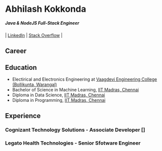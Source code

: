 # Abhilash Kokkonda
##### *Java & NodeJS Full-Stack Engineer*
| [LinkedIn](https://www.linkedin.com/in/kokkonda-abhilash) | [Stack Overflow](https://stackoverflow.com/users/story/9832322) |


## Career

## Education
- Electirical and Electronics Engineering at [Vaagdevi Engineering College (Bollikunta, Warangal)](https://www.vecw.edu.in/)
- Bachelor of Science in Machine Learning, [IIT Madras, Chennai](https://onlinedegree.iitm.ac.in/)
- Diploma in Data Science, [IIT Madras, Chennai](https://onlinedegree.iitm.ac.in/)
- Diploma in Programming, [IIT Madras, Chennai](https://onlinedegree.iitm.ac.in/)

## Experience

### Cognizant Technology Solutions - Associate Developer []

### Legato Health Technologies - Senior Sfotware Engineer
